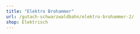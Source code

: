 ```yaml
---
title: "Elektro Brohammer"
url: /gutach-schwarzwaldbahn/elektro-brohammer-2/
shop: Elektrisch
---
```

